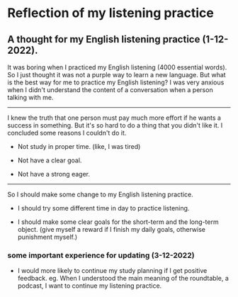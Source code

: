 # Reflection of my listening practice

## A thought for my English listening practice (1-12-2022).

It was boring when I practiced my English listening (4000 essential words). So I just thought it was not a purple way to learn a new language. But what is the best way for me to practice my English listening? I was very anxious when I didn't understand the content of a conversation when a person talking with me. 

---

I knew the truth that one person must pay much more effort if he wants a success in something. But it's so hard to do a thing that you didn't like it. I concluded some reasons I couldn't do it.

- Not study in proper time. (like, I was tired)

- Not have a clear goal.

- Not have a strong eager.

---

So I should make some change to my English listening practice. 

- I should try some different time in day to practice listening. 

- I should make some clear goals for the short-term and the long-term object. (give myself a reward if I finish my daily goals, otherwise punishment myself.)


### some important experience for updating (3-12-2022)

- I would more likely to continue my study planning if I get positive feedback.
eg. When I understood the main meaning of the roundtable, a podcast, I want to continue my listening practice.